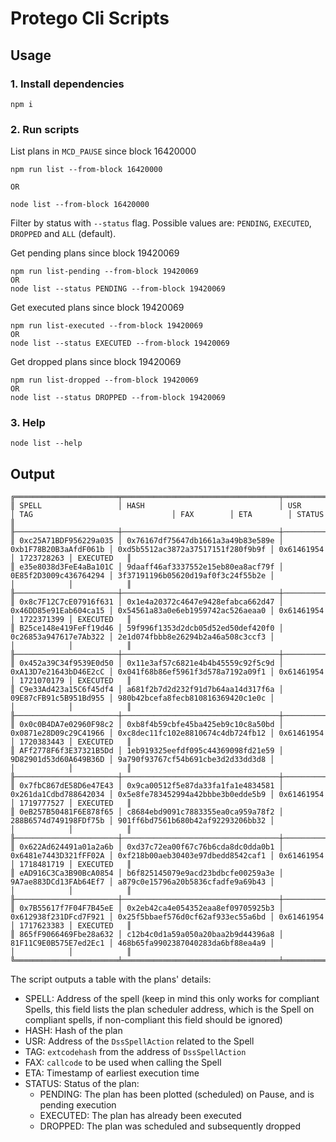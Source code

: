 # Protego Cli Scripts

## Usage

### 1. Install dependencies

```
npm i
```

### 2. Run scripts

List plans in `MCD_PAUSE` since block 16420000

```
npm run list --from-block 16420000

OR

node list --from-block 16420000
```
Filter by status with `--status` flag. 
Possible values are: `PENDING`, `EXECUTED`, `DROPPED` and `ALL` (default).

Get pending plans since block 19420069
```
npm run list-pending --from-block 19420069
OR
node list --status PENDING --from-block 19420069
```
Get executed plans since block 19420069
```
npm run list-executed --from-block 19420069
OR
node list --status EXECUTED --from-block 19420069
```

Get dropped plans since block 19420069
```
npm run list-dropped --from-block 19420069
OR
node list --status DROPPED --from-block 19420069
```

### 3. Help
```
node list --help
```

## Output

```
╔═══════════════════════╤═══════════════════════════════════╤═══════════════════════╤═══════════════════════════════════╤════════════╤════════════╤════════════╗
║ SPELL                 │ HASH                              │ USR                   │ TAG                               │ FAX        │ ETA        │ STATUS     ║
╟───────────────────────┼───────────────────────────────────┼───────────────────────┼───────────────────────────────────┼────────────┼────────────┼────────────╢
║ 0xc25A71BDF956229a035 │ 0x76167df75647db1661a3a49b83e589e │ 0xb1F78B20B3aAfdF061b │ 0xd5b5512ac3872a37517151f280f9b9f │ 0x61461954 │ 1723728263 │ EXECUTED   ║
║ e35e8038d3FeE4aBa101C │ 9daaff46af3337552e15eb80ea8acf79f │ 0E85f2D3009c436764294 │ 3f37191196b05620d19af0f3c24f55b2e │            │            │            ║
╟───────────────────────┼───────────────────────────────────┼───────────────────────┼───────────────────────────────────┼────────────┼────────────┼────────────╢
║ 0x8c7F12C7cE07916f631 │ 0x1e4a20372c4647e9428efabca662d47 │ 0x46DD85e91Eab604ca15 │ 0x54561a83a0e6eb1959742ac526aeaa0 │ 0x61461954 │ 1722371399 │ EXECUTED   ║
║ B25ce148e419FeFf19d46 │ 59f996f1353d2dcb05d52ed50def420f0 │ 0c26853a947617e7Ab322 │ 2e1d074fbbb8e26294b2a46a508c3ccf3 │            │            │            ║
╟───────────────────────┼───────────────────────────────────┼───────────────────────┼───────────────────────────────────┼────────────┼────────────┼────────────╢
║ 0x452a39C34f9539E0d50 │ 0x11e3af57c6821e4b4b45559c92f5c9d │ 0xA13D7e21643bD46E2cC │ 0x041f68b86ef5961f3d578a7192a09f1 │ 0x61461954 │ 1721070179 │ EXECUTED   ║
║ C9e33Ad423a15C6f45df4 │ a681f2b7d2d232f91d7b64aa14d317f6a │ 09E87cFB91c5B951Bd955 │ 980b42bcefa8fecb810816369420c1e0c │            │            │            ║
╟───────────────────────┼───────────────────────────────────┼───────────────────────┼───────────────────────────────────┼────────────┼────────────┼────────────╢
║ 0x0c0B4DA7e02960F98c2 │ 0xb8f4b59cbfe45ba425eb9c10c8a50bd │ 0x0871e28D09c29C41966 │ 0xc8dec11fc102e8810674c4db724fb12 │ 0x61461954 │ 1720383443 │ EXECUTED   ║
║ AFf2778F6f3E37321B5Dd │ 1eb919325eefdf095c44369098fd21e59 │ 9D82901d53d60A649B36D │ 9a790f93767cf54b691cbe3d2d33dd3d8 │            │            │            ║
╟───────────────────────┼───────────────────────────────────┼───────────────────────┼───────────────────────────────────┼────────────┼────────────┼────────────╢
║ 0x7fbC867dE58D6e47E43 │ 0x9ca00512f5e87da33fa1fa1e4834581 │ 0x261da1Cdbd788642034 │ 0x5e8fe783452994a42bbbe3b0edde5b9 │ 0x61461954 │ 1719777527 │ EXECUTED   ║
║ 0eB257B50481F6E878f65 │ c8684ebd9091c7883355ea0ca959a78f2 │ 288B6574d749198FDf75b │ 901ff6bd7561b680b42af92293206bb32 │            │            │            ║
╟───────────────────────┼───────────────────────────────────┼───────────────────────┼───────────────────────────────────┼────────────┼────────────┼────────────╢
║ 0x622Ad624491a01a2a6b │ 0xd37c72ea00f67c76b6cda8dc0dda0b1 │ 0x6481e7443D321fFF02A │ 0xf218b00aeb30403e97dbedd8542caf1 │ 0x61461954 │ 1718481719 │ EXECUTED   ║
║ eAD916C3Ca3B90BcA0854 │ b6f825145079e9acd23bdbcfe00259a3e │ 9A7ae883DCd13FAb64Ef7 │ a879c0e15796a20b5836cfadfe9a69b43 │            │            │            ║
╟───────────────────────┼───────────────────────────────────┼───────────────────────┼───────────────────────────────────┼────────────┼────────────┼────────────╢
║ 0x7B55617f7F04F7B45eE │ 0x2eb42ca4e054352eaa8ef09705925b3 │ 0x612938f231DFcd7F921 │ 0x25f5bbaef576d0cf62af933ec55a6bd │ 0x61461954 │ 1717623383 │ EXECUTED   ║
║ 865fF9066469Fbe28a632 │ c12b4c0d1a59a050a20baa2b9d44396a8 │ 81F11C9E0B575E7ed2Ec1 │ 468b65fa9902387040283da6bf88ea4a9 │            │            │            ║
╚═══════════════════════╧═══════════════════════════════════╧═══════════════════════╧═══════════════════════════════════╧════════════╧════════════╧════════════╝
```

The script outputs a table with the plans' details:
- SPELL: Address of the spell (keep in mind this only works for compliant Spells, this field lists the plan scheduler address, which is the Spell on compliant spells, if non-compliant this field should be ignored)
- HASH: Hash of the plan
- USR: Address of the `DssSpellAction` related to the Spell
- TAG: `extcodehash` from the address of `DssSpellAction`
- FAX: `callcode` to be used when calling the Spell
- ETA: Timestamp of earliest execution time
- STATUS: Status of the plan:
  - PENDING: The plan has been plotted (scheduled) on Pause, and is pending execution
  - EXECUTED: The plan has already been executed
  - DROPPED: The plan was scheduled and subsequently dropped
